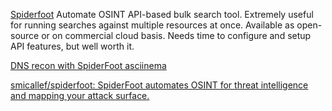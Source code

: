 
[Spiderfoot](https://www.spiderfoot.net/)
Automate OSINT
API-based bulk search tool. Extremely useful for running searches against multiple resources at once.
Available as open-source or on commercial cloud basis. Needs time to configure and setup API features, but well worth it.

[DNS recon with SpiderFoot asciinema](https://asciinema.org/a/295912)

[smicallef/spiderfoot: SpiderFoot automates OSINT for threat intelligence and mapping your attack surface.](https://github.com/smicallef/spiderfoot)
